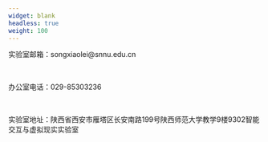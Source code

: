 ```yaml
---
widget: blank
headless: true
weight: 100
---
```


<p align="left">实验室邮箱：songxiaolei@snnu.edu.cn</p>
<br>
<p align="left">办公室电话：029-85303236</p>
<br>
<p align="left">实验室地址：陕西省西安市雁塔区长安南路199号陕西师范大学教学9楼9302智能交互与虚拟现实实验室</p>